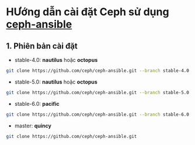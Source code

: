 # HƯớng dẫn cài đặt Ceph sử dụng [ceph-ansible](https://github.com/ceph/ceph-ansible)

## 1. Phiên bản cài đặt

- stable-4.0: **nautilus** hoặc **octopus**

```sh
git clone https://github.com/ceph/ceph-ansible.git --branch stable-4.0
```

- stable-5.0: **nautilus** hoặc **octopus**

```sh
git clone https://github.com/ceph/ceph-ansible.git --branch stable-5.0
```

- stable-6.0: **pacific**

```sh
git clone https://github.com/ceph/ceph-ansible.git --branch stable-6.0
```

- master: **quincy**

```sh
git clone https://github.com/ceph/ceph-ansible.git
```
